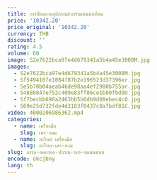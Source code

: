 ```yaml
---
title: การล็อคกายอุปกรณ์สําหรับแขนขาเทียม
price: '10342.20'
price_original: '10342.20'
currency: THB
discount: ''
rating: 4.5
volume: 60
image: S2e7622bca97e4d679341a5b4a45e3008M.jpg
images:
  - S2e7622bca97e4d679341a5b4a45e3008M.jpg
  - Sf549416fe1084f87b2e196523d37396er.jpg
  - Se5b70b04aeab46de98aa4ef2980b755ar.jpg
  - S4880847e752c409e83ff86ce1b80fbd9U.jpg
  - Sf7becbb690a2463bb5b6db9d08ebec4cO.jpg
  - S69e25d732fde4d3183f8437c8a7bdf81C.jpg
video: 4000206986362.mp4
categories:
  - name: เครื่องมือ
    slug: เคร-องม
  - name: อะไหล่ เครื่องมือ
    slug: อะไหล-เคร-องม
slug: การล-อคกายอ-ปกรณ-าหร-บแขนขาเท
encode: okcjbny
lang: th
---
```

  
